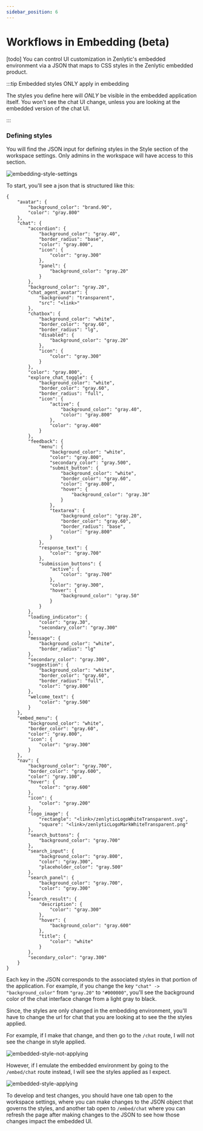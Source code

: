 ```yaml
---
sidebar_position: 6
---
```


# Workflows in Embedding (beta)


[todo]
You can control UI customization in Zenlytic's embedded environment via a JSON that maps to CSS styles in the Zenlytic embedded product.

:::tip Embedded styles ONLY apply in embedding

The styles you define here will *ONLY* be visible in the embedded application itself. You won't see the chat UI change, unless you are looking at the embedded version of the chat UI.

:::

### Defining styles

You will find the JSON input for defining styles in the Style section of the workspace settings. Only admins in the workspace will have access to this section. 

![embedding-style-settings](../assets/embedding-style-settings.png)

To start, you'll see a json that is structured like this:

```
{
	"avatar": {
		"background_color": "brand.90",
		"color": "gray.800"
	},
	"chat": {
		"accordion": {
			"background_color": "gray.40",
			"border_radius": "base",
			"color": "gray.800",
			"icon": {
				"color": "gray.300"
			},
			"panel": {
				"background_color": "gray.20"
			}
		},
		"background_color": "gray.20",
		"chat_agent_avatar": {
			"background": "transparent",
			"src": "<link>"
		},
		"chatbox": {
			"background_color": "white",
			"border_color": "gray.60",
			"border_radius": "lg",
			"disabled": {
				"background_color": "gray.20"
			},
			"icon": {
				"color": "gray.300"
			}
		},
		"color": "gray.800",
		"explore_chat_toggle": {
			"background_color": "white",
			"border_color": "gray.60",
			"border_radius": "full",
			"icon": {
				"active": {
					"background_color": "gray.40",
					"color": "gray.800"
				},
				"color": "gray.400"
			}
		},
		"feedback": {
			"menu": {
				"background_color": "white",
				"color": "gray.800",
				"secondary_color": "gray.500",
				"submit_button": {
					"background_color": "white",
					"border_color": "gray.60",
					"color": "gray.800",
					"hover": {
						"background_color": "gray.30"
					}
				},
				"textarea": {
					"background_color": "gray.20",
					"border_color": "gray.60",
					"border_radius": "base",
					"color": "gray.800"
				}
			},
			"response_text": {
				"color": "gray.700"
			},
			"submission_buttons": {
				"active": {
					"color": "gray.700"
				},
				"color": "gray.300",
				"hover": {
					"background_color": "gray.50"
				}
			}
		},
		"loading_indicator": {
			"color": "gray.30",
			"secondary_color": "gray.300"
		},
		"message": {
			"background_color": "white",
			"border_radius": "lg"
		},
		"secondary_color": "gray.300",
		"suggestion": {
			"background_color": "white",
			"border_color": "gray.60",
			"border_radius": "full",
			"color": "gray.800"
		},
		"welcome_text": {
			"color": "gray.500"
		}
	},
	"embed_menu": {
		"background_color": "white",
		"border_color": "gray.60",
		"color": "gray.800",
		"icon": {
			"color": "gray.300"
		}
	},
	"nav": {
		"background_color": "gray.700",
		"border_color": "gray.600",
		"color": "gray.100",
		"hover": {
			"color": "gray.600"
		},
		"icon": {
			"color": "gray.200"
		},
		"logo_image": {
			"rectangle": "<link>/zenlyticLogoWhiteTransparent.svg",
			"square": "<link>/zenlyticLogoMarkWhiteTransparent.png"
		},
		"search_buttons": {
			"background_color": "gray.700"
		},
		"search_input": {
			"background_color": "gray.800",
			"color": "gray.300",
			"placeholder_color": "gray.500"
		},
		"search_panel": {
			"background_color": "gray.700",
			"color": "gray.300"
		},
		"search_result": {
			"description": {
				"color": "gray.300"
			},
			"hover": {
				"background_color": "gray.600"
			},
			"title": {
				"color": "white"
			}
		},
		"secondary_color": "gray.300"
	}
}
```

Each key in the JSON corresponds to the associated styles in that portion of the application. For example, if you change the key `"chat" -> "background_color"` from `"gray.20"` to `"#000000"`, you'll see the background color of the chat interface change from a light gray to black.

Since, the styles are only changed in the embedding environment, you'll have to change the url for chat that you are looking at to see the the styles applied. 

For example, if I make that change, and then go to the `/chat` route, I will not see the change in style applied. 

![embedded-style-not-applying](../assets/embedded-style-not-applying.png)

However, if I emulate the embedded environment by going to the `/embed/chat` route instead, I will see the styles applied as I expect.

![embedded-style-applying](../assets/embedded-style-applying.png)

To develop and test changes, you should have one tab open to the workspace settings, where you can make changes to the JSON object that governs the styles, and another tab open to `/embed/chat` where you can refresh the page after making changes to the JSON to see how those changes impact the embedded UI. 

